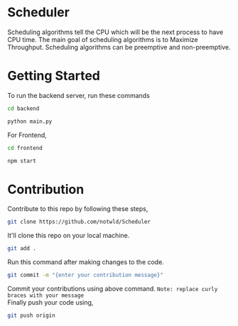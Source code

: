 # Scheduler

Scheduling algorithms tell the CPU which will be the next process to have CPU time. The main goal of scheduling algorithms is to Maximize Throughput. Scheduling algorithms can be preemptive and non-preemptive.

# Getting Started

To run the backend server, run these commands

```bash
cd backend
```

```bash
python main.py
```

For Frontend,

```bash
cd frontend
```

```bash
npm start
```

# Contribution

Contribute to this repo by following these steps,

```bash
git clone https://github.com/notwld/Scheduler
```

It'll clone this repo on your local machine.

```bash
git add .
```

Run this command after making changes to the code.

```bash
git commit -m "{enter your contribution message}"
```
Commit your contributions using above command.
`Note: replace curly braces with your message` <br>
Finally push your code using,

```bash
git push origin
```

